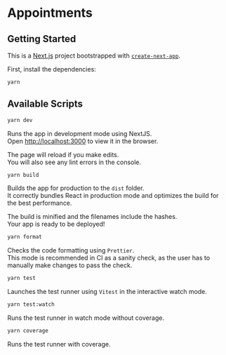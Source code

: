 # Appointments

## Getting Started

This is a [Next.js](https://nextjs.org/) project bootstrapped with [`create-next-app`](https://github.com/vercel/next.js/tree/canary/packages/create-next-app).

First, install the dependencies:

```bash
yarn
```

## Available Scripts

```bash
yarn dev
```

Runs the app in development mode using NextJS.\
Open [http://localhost:3000](http://localhost:3000) to view it in the browser.

The page will reload if you make edits.\
You will also see any lint errors in the console.

```bash
yarn build
```

Builds the app for production to the `dist` folder.\
It correctly bundles React in production mode and optimizes the build for the
best performance.

The build is minified and the filenames include the hashes.\
Your app is ready to be deployed!

```bash
yarn format
```

Checks the code formatting using `Prettier`.\
This mode is recommended in CI as a sanity check, as the user has to manually
make changes to pass the check.

```bash
yarn test
```

Launches the test runner using `Vitest` in the interactive watch mode.

```bash
yarn test:watch
```

Runs the test runner in watch mode without coverage.

```bash
yarn coverage
```

Runs the test runner with coverage.
